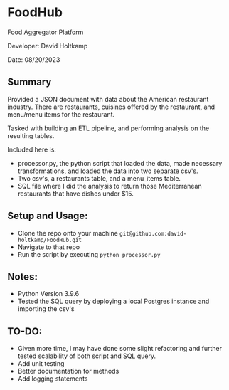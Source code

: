 # FoodHub
Food Aggregator Platform

Developer: David Holtkamp

Date: 08/20/2023

 ## **Summary** 

Provided a JSON document with data about the American restaurant industry. There are restaurants, cuisines offered by the restaurant, and menu/menu items for the restaurant. 

Tasked with building an ETL pipeline, and performing analysis on the resulting tables. 

Included here is:
- processor.py, the python script that loaded the data, made necessary transformations, and loaded the data into two separate csv's. 
- Two csv's, a restaurants table, and a menu_items table.
- SQL file where I did the analysis to return those Mediterranean restaurants that have dishes under $15.

## **Setup and Usage:** 
- Clone the repo onto your machine `git@github.com:david-holtkamp/FoodHub.git`
- Navigate to that repo
- Run the script by executing `python processor.py`

## **Notes:**
- Python Version 3.9.6
- Tested the SQL query by deploying a local Postgres instance and importing the csv's

## **TO-DO:**
- Given more time, I may have done some slight refactoring and further tested scalability of both script and SQL query. 
- Add unit testing
- Better documentation for methods
- Add logging statements

